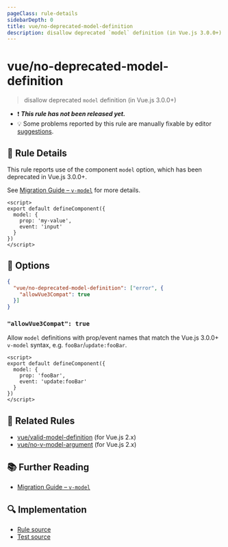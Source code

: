 ```yaml
---
pageClass: rule-details
sidebarDepth: 0
title: vue/no-deprecated-model-definition
description: disallow deprecated `model` definition (in Vue.js 3.0.0+)
---
```

# vue/no-deprecated-model-definition

> disallow deprecated `model` definition (in Vue.js 3.0.0+)

- :exclamation: <badge text="This rule has not been released yet." vertical="middle" type="error"> ***This rule has not been released yet.*** </badge>
- :bulb: Some problems reported by this rule are manually fixable by editor [suggestions](https://eslint.org/docs/developer-guide/working-with-rules#providing-suggestions).

## :book: Rule Details

This rule reports use of the component `model` option, which has been deprecated in Vue.js 3.0.0+.

See [Migration Guide – `v-model`](https://v3-migration.vuejs.org/breaking-changes/v-model.html) for more details.

<eslint-code-block :rules="{'vue/no-deprecated-model-definition': ['error']}">

```vue
<script>
export default defineComponent({
  model: {
    prop: 'my-value',
    event: 'input'
  }
})
</script>
```

</eslint-code-block>

## :wrench: Options

```json
{
  "vue/no-deprecated-model-definition": ["error", {
    "allowVue3Compat": true
  }]
}
```

### `"allowVue3Compat": true`

Allow `model` definitions with prop/event names that match the Vue.js 3.0.0+ `v-model` syntax, e.g. `fooBar`/`update:fooBar`.

<eslint-code-block :rules="{'vue/no-deprecated-model-definition': ['error', { allowVue3Compat: true }]}">

```vue
<script>
export default defineComponent({
  model: {
    prop: 'fooBar',
    event: 'update:fooBar'
  }
})
</script>
```

</eslint-code-block>

## :couple: Related Rules

- [vue/valid-model-definition](./valid-model-definition.md) (for Vue.js 2.x)
- [vue/no-v-model-argument](./no-v-model-argument.md) (for Vue.js 2.x)

## :books: Further Reading

- [Migration Guide – `v-model`](https://v3-migration.vuejs.org/breaking-changes/v-model.html)

## :mag: Implementation

- [Rule source](https://github.com/vuejs/eslint-plugin-vue/blob/master/lib/rules/no-deprecated-model-definition.js)
- [Test source](https://github.com/vuejs/eslint-plugin-vue/blob/master/tests/lib/rules/no-deprecated-model-definition.js)
